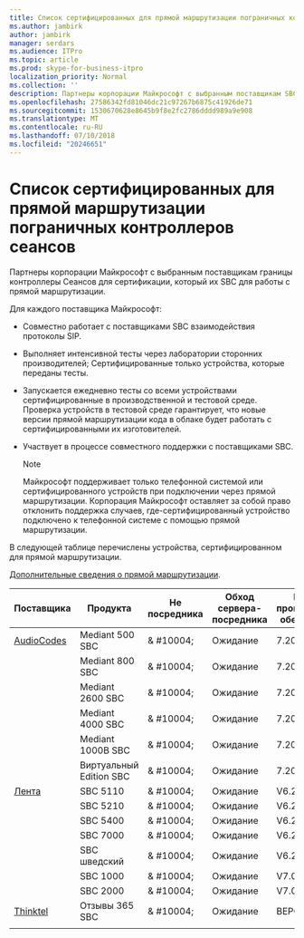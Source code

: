 ```yaml
---
title: Список сертифицированных для прямой маршрутизации пограничных контроллеров сеансов
ms.author: jambirk
author: jambirk
manager: serdars
ms.audience: ITPro
ms.topic: article
ms.prod: skype-for-business-itpro
localization_priority: Normal
ms.collection: ''
description: Партнеры корпорации Майкрософт с выбранным поставщикам SBC для подтверждения своей SBC для работы с прямой маршрутизации.
ms.openlocfilehash: 27586342fd81046dc21c97267b6875c41926de71
ms.sourcegitcommit: 1530670628e8645b9f8e2fc2786dddd989a9e908
ms.translationtype: MT
ms.contentlocale: ru-RU
ms.lasthandoff: 07/10/2018
ms.locfileid: "20246651"
---
```

# <a name="list-of-session-border-controllers-certified-for-direct-routing"></a>Список сертифицированных для прямой маршрутизации пограничных контроллеров сеансов

Партнеры корпорации Майкрософт с выбранным поставщикам границы контроллеры Сеансов для сертификации, который их SBC для работы с прямой маршрутизации. 

Для каждого поставщика Майкрософт: 

- Совместно работает с поставщиками SBC взаимодействия протоколы SIP.
- Выполняет интенсивной тесты через лаборатории сторонних производителей; Сертифицированные только устройства, которые переданы тесты. 
- Запускается ежедневно тесты со всеми устройствами сертифицированные в производственной и тестовой среде. Проверка устройств в тестовой среде гарантирует, что новые версии прямой маршрутизации кода в облаке будет работать с сертифицированными их изготовителей. 
- Участвует в процессе совместного поддержки с поставщиками SBC.
 

  > [!NOTE]
  > Майкрософт поддерживает только телефонной системой или сертифицированного устройств при подключении через прямой маршрутизации. Корпорация Майкрософт оставляет за собой право отклонить поддержка случаев, где-сертифицированный устройство подключено к телефонной системе с помощью прямой маршрутизации. 

В следующей таблице перечислены устройства, сертифицированном для прямой маршрутизации. 

[Дополнительные сведения о прямой маршрутизации](https://aka.ms/dr). 


|Поставщика  |Продукта  |Не посредника  |Обход сервера-посредника  |Версия программного обеспечения|
|---------|---------|---------|---------|---------|
|[AudioCodes](https://www.audiocodes.com/solutions-products/products/products-for-microsoft-365/sbcs-media-gateways)    |   Mediant 500 SBC       |    & #10004;     |    Ожидание      |     7.20A.200.055     |
|  |   Mediant 800 SBC       |    & #10004;      |     Ожидание    |      7.20A.200.055    |
|     |      Mediant 2600 SBC    |     & #10004;     |    Ожидание     |    7.20A.200.055      |
|     |   Mediant 4000 SBC       |     & #10004;     |    Ожидание     |    7.20A.200.055      |
|     |    Mediant 1000B SBC   |    & #10004;      |  Ожидание       |    7.20A.200.055   |
|     |   Виртуальный Edition SBC    |   & #10004;   |Ожидание         |     7.20A.200.055     |
|[Лента](https://ribboncommunications.com/solutions/enterprise-solutions/microsoft-skype-business)     | SBC 5110    |    & #10004;      |   Ожидание      |     V6.2     |
|     |SBC 5210     |     & #10004;     |    Ожидание     |    V6.2      |
|     | SBC 5400     |    & #10004;  |    Ожидание     |   V6.2    |
|     |SBC 7000     |     & #10004;  |    Ожидание     |    V6.2      |
|     | SBC шведский  |   & #10004;    |    Ожидание     |    V6.2      |
|     |SBC 1000   |     & #10004;   |     Ожидание    |    V7.0.2   |& #10004; 
|     | SBC 2000    |     & #10004;   |    Ожидание     |    V7.0.2      |
|[Thinktel](https://www.thinktel.ca/services/think-365/think-365-overview/)     |    Отзывы 365 SBC      |  & #10004;       |    Ожидание     |   ВЕРСИЯ 1.4       |
|     |         |         |         |         |
